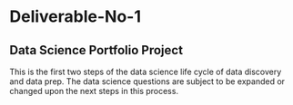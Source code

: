 # Deliverable-No-1
## Data Science Portfolio Project
This is the first two steps of the data science life cycle of data discovery and data prep.
The data science questions are subject to be expanded or changed upon the next steps in this process.
